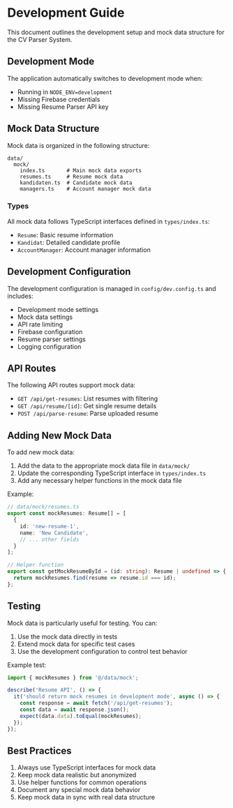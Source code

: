# Development Guide

This document outlines the development setup and mock data structure for the CV Parser System.

## Development Mode

The application automatically switches to development mode when:
- Running in `NODE_ENV=development`
- Missing Firebase credentials
- Missing Resume Parser API key

## Mock Data Structure

Mock data is organized in the following structure:

```
data/
  mock/
    index.ts       # Main mock data exports
    resumes.ts     # Resume mock data
    kandidaten.ts  # Candidate mock data
    managers.ts    # Account manager mock data
```

### Types

All mock data follows TypeScript interfaces defined in `types/index.ts`:

- `Resume`: Basic resume information
- `Kandidat`: Detailed candidate profile
- `AccountManager`: Account manager information

## Development Configuration

The development configuration is managed in `config/dev.config.ts` and includes:

- Development mode settings
- Mock data settings
- API rate limiting
- Firebase configuration
- Resume parser settings
- Logging configuration

## API Routes

The following API routes support mock data:

- `GET /api/get-resumes`: List resumes with filtering
- `GET /api/resume/[id]`: Get single resume details
- `POST /api/parse-resume`: Parse uploaded resume

## Adding New Mock Data

To add new mock data:

1. Add the data to the appropriate mock data file in `data/mock/`
2. Update the corresponding TypeScript interface in `types/index.ts`
3. Add any necessary helper functions in the mock data file

Example:

```typescript
// data/mock/resumes.ts
export const mockResumes: Resume[] = [
  {
    id: 'new-resume-1',
    name: 'New Candidate',
    // ... other fields
  }
];

// Helper function
export const getMockResumeById = (id: string): Resume | undefined => {
  return mockResumes.find(resume => resume.id === id);
};
```

## Testing

Mock data is particularly useful for testing. You can:

1. Use the mock data directly in tests
2. Extend mock data for specific test cases
3. Use the development configuration to control test behavior

Example test:

```typescript
import { mockResumes } from '@/data/mock';

describe('Resume API', () => {
  it('should return mock resumes in development mode', async () => {
    const response = await fetch('/api/get-resumes');
    const data = await response.json();
    expect(data.data).toEqual(mockResumes);
  });
});
```

## Best Practices

1. Always use TypeScript interfaces for mock data
2. Keep mock data realistic but anonymized
3. Use helper functions for common operations
4. Document any special mock data behavior
5. Keep mock data in sync with real data structure 